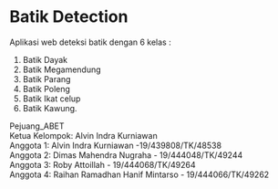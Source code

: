 # Batik Detection
Aplikasi web deteksi batik dengan 6 kelas :
1. Batik Dayak
2. Batik Megamendung
3. Batik Parang
4. Batik Poleng
5. Batik Ikat celup
6. Batik Kawung. <br/>

Pejuang_ABET <br/>
Ketua Kelompok: Alvin Indra Kurniawan  <br/>
Anggota 1: Alvin Indra Kurniawan -19/439808/TK/48538 <br/>
Anggota 2:  Dimas Mahendra Nugraha - 19/444048/TK/49244 <br/>
Anggota 3: Roby Attoillah - 19/444068/TK/49264  <br/>
Anggota 4: Raihan Ramadhan Hanif Mintarso - 19/444066/TK/49262 <br/>


<!-- aplikasi web ini akan memproses photo buku fisik yang kita input, setelahnya akan diproses dam akan menampilkan text hasil ringkasan dari foto buku.
untuk skematik kerangkanya seperti berukut>> <br/>

#### Skematik
![image info](./assets/skematik_PR5.png) <br/>

#### Paparan 
Pada Project ini, menggunakan NextJs sebagai framework ReactJs untuk keperluan frontendnya. dan akan dideploy menggunakan azure app service.
pada bagian frontend nantinya akan menuntun pengguna untuk melakukan input foto buku fisik yang ingin mereka dapatkan hasil ringkasannya. <br/>

setelah foto tersebut diterima selanjutnya akan diteruskan ke azure app service untuk keperluan backend yang akan disimpan data sementaranya di CosmosDB.<br/>
pada bagian backend terdapat beberaoa flow yang berlangsung:<br/>

1. Foto akan diproses dan dibaca oleh azure cognitive service-computer vision dan didapatkan isi text dari foto yang diinput tadi.<br/>
2. setelah itu text akan ditranslate dengan menggunakan azure cognitive service-Translator dan didapatkan diterjemahkan ke bahasa yang diinginkan<br/>
3. setelah itu text yang sudah diterjemahkan, selanjutnya di rinkas pada ML yaitu NLTK dengan menggunakan text summarization.<br/>
4. text yang telah di ringkas ditampilkan pada web Moodify.<br/>
<br/>
Skematik masih dapat berubah sesuai dengan pertimbangan dan setelah mendapatkan ilmu baru ketika melakukan praktikum di modul selanjutnya.<br/>

model :
https://colab.research.google.com/drive/1SzQSpVmhTLIAmHCHBXOhMi0VhsQzsapQ?usp=sharing -->
